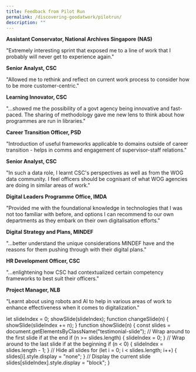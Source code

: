 ```yaml
---
title: Feedback from Pilot Run
permalink: /discovering-goodatwork/pilotrun/
description: ""
---
```

**Assistant Conservator, National Archives Singapore (NAS)**

"Extremely interesting sprint that exposed me to a line of work that I probably will never get to experience again."

**Senior Analyst, CSC**

"Allowed me to rethink and reflect on current work process to consider how to be more customer-centric."

**Learning Innovator, CSC**

"...showed me the possibility of a govt agency being innovative and fast- paced. The sharing of methodology gave me new lens to think about how programmes are run in libraries."

**Career Transition Officer, PSD**

"Introduction of useful frameworks applicable to domains outside of career transition - helps in comms and engagement of supervisor-staff relations."

**Senior Analyst, CSC**

"In such a data role, I learnt CSC's perspectives as well as from the WOG data community. I feel officers should be cognisant of what WOG agencies are doing in similar areas of work."

**Digital Leaders Programme Office, IMDA**

"Provided me with the foundational knowledge in technologies that I was not too familiar with before, and options I can recommend to our own departments as they embark on their own digitalisation efforts."

**Digital Strategy and Plans, MINDEF**

"...better understand the unique considerations MINDEF have and the reasons for them pushing through with their digital plans."

**HR Development Officer, CSC**

"…enlightening how CSC had contextualized certain competency frameworks to best suit their officers."

**Project Manager, NLB**

"Learnt about using robots and Al to help in various areas of work to enhance effectiveness when it comes to digitalization."

let slideIndex = 0; showSlide(slideIndex); function changeSlide(n) { showSlide(slideIndex += n); } function showSlide(n) { const slides = document.getElementsByClassName("testimonial-slide"); // Wrap around to the first slide if at the end if (n &gt;= slides.length) { slideIndex = 0; } // Wrap around to the last slide if at the beginning if (n &lt; 0) { slideIndex = slides.length - 1; } // Hide all slides for (let i = 0; i &lt; slides.length; i++) { slides\[i\].style.display = "none"; } // Display the current slide slides\[slideIndex\].style.display = "block"; }